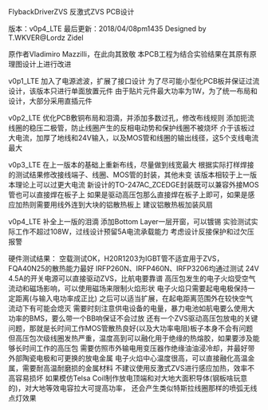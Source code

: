 FlybackDriverZVS 反激式ZVS PCB设计

版本：v0p4_LTE
最后更新：2018/04/08pm1435
Designed by T.WKVER@Lordz Zidel

原作者Vladimiro Mazzilli，在此向其致敬
本PCB工程为结合实验结果在其原有原理图设计上进行改进

v0p1_LTE 加入了电源滤波，扩展了接口设计
为了尽可能小型化PCB板并保证过流设计，该版本只进行单面放置元件
由于贴片元件最大功率为1W，为了统一布局和设计，大部分采用直插元件

v0p2_LTE 优化PCB敷铜布局和泪滴，并添加多数过孔，修改布线规则
添加扼流线圈的稳压二极管，防止线圈产生的反相电动势和保护线圈不被烧坏
介于该板过大电流，加厚了地线和24V输入，以及MOS管和线圈的输出线径，这5个支线电流最大

v0p3_LTE 在上一版本的基础上重新布线，尽量做到线宽最大
根据实际打样焊接的测试结果修改接线端子、线圈、MOS管的封装，其他未变
该版本相较于上一版本理论上可以过更大电流
新设计的TO-247AC_ZCEDGE封装既可以兼容外接MOS管也可以直接焊在板子上
如果是驱动高压包那么直接焊在板子上即可，如果是感应加热则需要用线外连到大块的铝散热板上
建议铝散热板加装风扇

v0p4_LTE 补全上一版的泪滴
添加Bottom Layer一层开窗，可以镀锡
实验测试实际工作不超过108W，过线设计预留5A电流承载能力
考虑设计反接保护和过欠压报警

硬件测试结果：
空载测试OK，H20R1203为IGBT管不适宜用于ZVS，FQA40N25的散热能力最好
IRFP260N、IRFP460N、IRFP3206均通过测试
24V 4.5A的开关电源可以直接驱动ZVS，比航电要靠谱
高压包发生的电子火焰受空气流动和磁场影响，可以使用磁场来限制火焰形状
电子火焰只需要起电电极保持一定距离(与输入电功率成正比)
之后可以适当扩展，在起电距离范围外在较快空气流动下有可能会熄灭
需要时刻注意供电设备的电量，暴力电池如航电要么使用大功率的BMS，要么带一个BB响保证不会过放
还有一个ZVS驱动高压包放电的关键问题，那就是长时间工作MOS管散热良好(以及大功率电阻)板子本身不会有问题
但高压包次级线圈发热严重，温度高到可以融化用于绝缘的热熔胶，如果要涉及能够长时间工作的高压包
需要仿照市外输电用变压器作绝缘油油浸冷却，并最好带外部陶瓷电极和可更换的放电金属
电子火焰中心温度很高，可以直接融化高温金属，需要耐高温耐磨损的金属材料
不建议使用反激式ZVS进行感应加热，效率不高容易损坏
如果模仿Telsa Coil制作放电顶端和对大地大面积导体(钢板啥玩意的)，对大地等效电容拉大可提高功率，
还会产生类似特斯拉线圈那样的喷弧无线点灯效果



